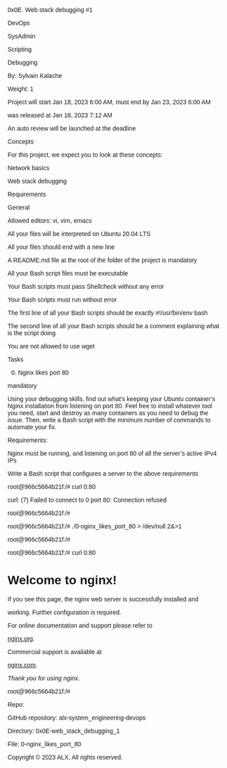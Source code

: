 

0x0E. Web stack debugging #1

DevOps

SysAdmin

Scripting

Debugging

 By: Sylvain Kalache

 Weight: 1

 Project will start Jan 18, 2023 6:00 AM, must end by Jan 23, 2023 6:00 AM

 was released at Jan 18, 2023 7:12 AM

 An auto review will be launched at the deadline

Concepts

For this project, we expect you to look at these concepts:



Network basics

Web stack debugging





Requirements

General

Allowed editors: vi, vim, emacs

All your files will be interpreted on Ubuntu 20.04 LTS

All your files should end with a new line

A README.md file at the root of the folder of the project is mandatory

All your Bash script files must be executable

Your Bash scripts must pass Shellcheck without any error

Your Bash scripts must run without error

The first line of all your Bash scripts should be exactly #!/usr/bin/env bash

The second line of all your Bash scripts should be a comment explaining what is the script doing

You are not allowed to use wget

Tasks

0. Nginx likes port 80

mandatory

Using your debugging skills, find out what’s keeping your Ubuntu container’s Nginx installation from listening on port 80. Feel free to install whatever tool you need, start and destroy as many containers as you need to debug the issue. Then, write a Bash script with the minimum number of commands to automate your fix.



Requirements:



Nginx must be running, and listening on port 80 of all the server’s active IPv4 IPs

Write a Bash script that configures a server to the above requirements

root@966c5664b21f:/# curl 0:80

curl: (7) Failed to connect to 0 port 80: Connection refused

root@966c5664b21f:/#

root@966c5664b21f:/# ./0-nginx_likes_port_80 > /dev/null 2&>1

root@966c5664b21f:/#

root@966c5664b21f:/# curl 0:80

<!DOCTYPE html>

<html>

<head>

<title>Welcome to nginx!</title>

<style>

    body {

        width: 35em;

        margin: 0 auto;

        font-family: Tahoma, Verdana, Arial, sans-serif;

    }

</style>

</head>

<body>

<h1>Welcome to nginx!</h1>

<p>If you see this page, the nginx web server is successfully installed and

working. Further configuration is required.</p>



<p>For online documentation and support please refer to

<a href="http://nginx.org/">nginx.org</a>.<br/>

Commercial support is available at

<a href="http://nginx.com/">nginx.com</a>.</p>



<p><em>Thank you for using nginx.</em></p>

</body>

</html>

root@966c5664b21f:/#

Repo:



GitHub repository: alx-system_engineering-devops

Directory: 0x0E-web_stack_debugging_1

File: 0-nginx_likes_port_80

   

Copyright © 2023 ALX, All rights reserved.
